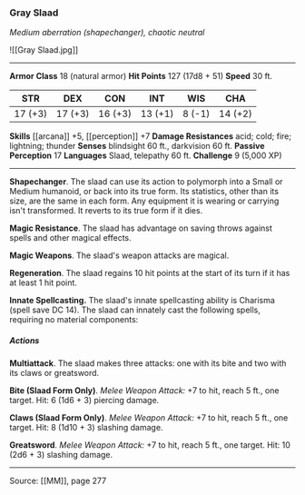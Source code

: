 ### Gray Slaad
_Medium aberration (shapechanger), chaotic neutral_

![[Gray Slaad.jpg]]




---

**Armor Class** 18 (natural armor)
**Hit Points** 127 (17d8 + 51)
**Speed** 30 ft.

| STR     | DEX     | CON     | INT     | WIS     | CHA     |
|---------|---------|---------|---------|---------|---------|
| 17 (+3) | 17 (+3) | 16 (+3) | 13 (+1) | 8 (-1) | 14 (+2) |

**Skills** [[arcana]] +5, [[perception]] +7
**Damage Resistances** acid; cold; fire; lightning; thunder
**Senses** blindsight 60 ft., darkvision 60 ft.
**Passive Perception** 17
**Languages** Slaad, telepathy 60 ft.
**Challenge** 9 (5,000 XP)

---

**Shapechanger**. The slaad can use its action to polymorph into a Small or Medium humanoid, or back into its true form. Its statistics, other than its size, are the same in each form. Any equipment it is wearing or carrying isn't transformed. It reverts to its true form if it dies.

**Magic Resistance**. The slaad has advantage on saving throws against spells and other magical effects.

**Magic Weapons**. The slaad's weapon attacks are magical.

**Regeneration**. The slaad regains 10 hit points at the start of its turn if it has at least 1 hit point.

**Innate Spellcasting.** The slaad's innate spellcasting ability is Charisma (spell save DC 14). The slaad can innately cast the following spells, requiring no material components:

##### Actions
**Multiattack**. The slaad makes three attacks: one with its bite and two with its claws or greatsword.

**Bite (Slaad Form Only)**. _Melee Weapon Attack:_ +7 to hit, reach 5 ft., one target. Hit: 6 (1d6 + 3) piercing damage.

**Claws (Slaad Form Only)**. _Melee Weapon Attack:_ +7 to hit, reach 5 ft., one target. Hit: 8 (1d10 + 3) slashing damage.

**Greatsword**. _Melee Weapon Attack:_ +7 to hit, reach 5 ft., one target. Hit: 10 (2d6 + 3) slashing damage.


---

Source: [[MM]], page 277